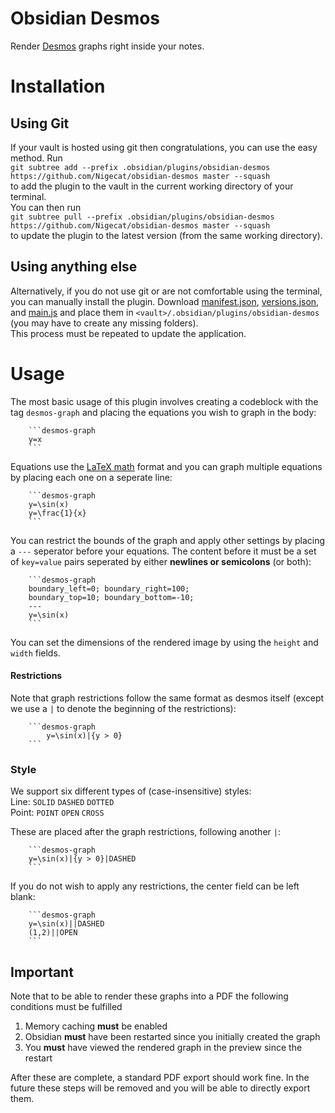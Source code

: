 # Obsidian Desmos

Render [Desmos](https://www.desmos.com/calculator) graphs right inside your notes.

# Installation

## Using Git

If your vault is hosted using git then congratulations, you can use the easy method. Run  
`git subtree add --prefix .obsidian/plugins/obsidian-desmos https://github.com/Nigecat/obsidian-desmos master --squash`  
to add the plugin to the vault in the current working directory of your terminal.  
You can then run  
`git subtree pull --prefix .obsidian/plugins/obsidian-desmos https://github.com/Nigecat/obsidian-desmos master --squash`  
to update the plugin to the latest version (from the same working directory).

## Using anything else

Alternatively, if you do not use git or are not comfortable using the terminal, you can manually install the plugin. Download [manifest.json](manifest.json), [versions.json](versions.json), and [main.js](main.js) and place them in `<vault>/.obsidian/plugins/obsidian-desmos` (you may have to create any missing folders).  
This process must be repeated to update the application.

# Usage

The most basic usage of this plugin involves creating a codeblock with the tag `desmos-graph` and placing the equations you wish to graph in the body:

````
    ```desmos-graph
    y=x
    ```
````

Equations use the [LaTeX math](https://en.wikibooks.org/wiki/LaTeX/Mathematics) format and you can graph multiple equations by placing each one on a seperate line:

````
    ```desmos-graph
    y=\sin(x)
    y=\frac{1}{x}
    ```
````

You can restrict the bounds of the graph and apply other settings by placing a `---` seperator before your equations. The content before it must be a set of `key=value` pairs seperated by either **newlines or semicolons** (or both):

````
    ```desmos-graph
    boundary_left=0; boundary_right=100;
    boundary_top=10; boundary_bottom=-10;
    ---
    y=\sin(x)
    ```
````

You can set the dimensions of the rendered image by using the `height` and `width` fields.

#### Restrictions

Note that graph restrictions follow the same format as desmos itself (except we use a `|` to denote the beginning of the restrictions):

````
    ```desmos-graph
        y=\sin(x)|{y > 0}
    ```
````

### Style

We support six different types of (case-insensitive) styles:  
Line: `SOLID` `DASHED` `DOTTED`  
Point: `POINT` `OPEN` `CROSS`  

These are placed after the graph restrictions, following another `|`:

````
    ```desmos-graph
    y=\sin(x)|{y > 0}|DASHED
    ```
````

If you do not wish to apply any restrictions, the center field can be left blank:

````
    ```desmos-graph
    y=\sin(x)||DASHED
    (1,2)||OPEN
    ```
````

## Important

Note that to be able to render these graphs into a PDF the following conditions must be fulfilled

1. Memory caching **must** be enabled
2. Obsidian **must** have been restarted since you initially created the graph
3. You **must** have viewed the rendered graph in the preview since the restart

After these are complete, a standard PDF export should work fine.
In the future these steps will be removed and you will be able to directly export them.
